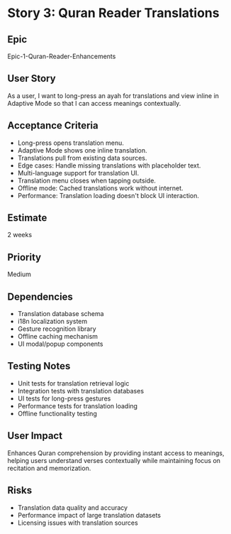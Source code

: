 # Story 3: Quran Reader Translations

## Epic
Epic-1-Quran-Reader-Enhancements

## User Story
As a user, I want to long-press an ayah for translations and view inline in Adaptive Mode so that I can access meanings contextually.

## Acceptance Criteria
- Long-press opens translation menu.
- Adaptive Mode shows one inline translation.
- Translations pull from existing data sources.
- Edge cases: Handle missing translations with placeholder text.
- Multi-language support for translation UI.
- Translation menu closes when tapping outside.
- Offline mode: Cached translations work without internet.
- Performance: Translation loading doesn't block UI interaction.

## Estimate
2 weeks

## Priority
Medium

## Dependencies
- Translation database schema
- i18n localization system
- Gesture recognition library
- Offline caching mechanism
- UI modal/popup components

## Testing Notes
- Unit tests for translation retrieval logic
- Integration tests with translation databases
- UI tests for long-press gestures
- Performance tests for translation loading
- Offline functionality testing

## User Impact
Enhances Quran comprehension by providing instant access to meanings, helping users understand verses contextually while maintaining focus on recitation and memorization.

## Risks
- Translation data quality and accuracy
- Performance impact of large translation datasets
- Licensing issues with translation sources
